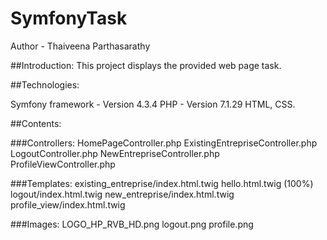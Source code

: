 # SymfonyTask

Author - Thaiveena Parthasarathy

##Introduction:
  This project displays the provided web page task.
  
##Technologies:

Symfony framework - Version 4.3.4
PHP - Version 7.1.29
HTML, CSS.

##Contents:

###Controllers:
HomePageController.php
ExistingEntrepriseController.php
LogoutController.php
NewEntrepriseController.php
ProfileViewController.php

###Templates:
existing_entreprise/index.html.twig
hello.html.twig (100%)
logout/index.html.twig
new_entreprise/index.html.twig
profile_view/index.html.twig

###Images:
LOGO_HP_RVB_HD.png
logout.png
profile.png





